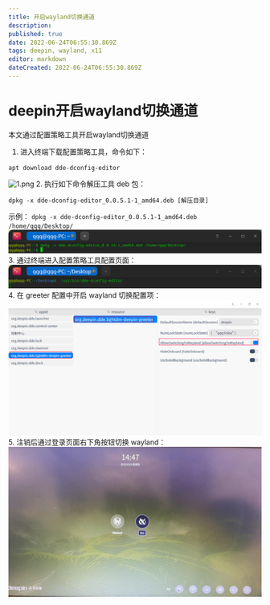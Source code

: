 ```yaml
---
title: 开启wayland切换通道
description: 
published: true
date: 2022-06-24T06:55:30.869Z
tags: deepin, wayland, x11
editor: markdown
dateCreated: 2022-06-24T06:55:30.869Z
---
```


# deepin开启wayland切换通道
本文通过配置策略工具开启wayland切换通道
1.  进入终端下载配置策略工具，命令如下：
```linux
apt download dde-dconfig-editor
````
![1.png](/for_trans/wayland/1.png)
2.  执行如下命令解压工具 deb 包：
 ```linux
 dpkg -x dde-dconfig-editor_0.0.5.1-1_amd64.deb [解压目录]
 ```
示例：
`dpkg -x dde-dconfig-editor_0.0.5.1-1_amd64.deb /home/qqq/Desktop/`
![2.png](/for_trans/wayland/2.png)
3. 通过终端进入配置策略工具配置页面：
![3.png](/for_trans/wayland/3.png)
4. 在 greeter 配置中开启 wayland 切换配置项：
![4.png](/for_trans/wayland/4.png)
5. 注销后通过登录页面右下角按钮切换 wayland：
![5.jpg](/for_trans/wayland/5.jpg)